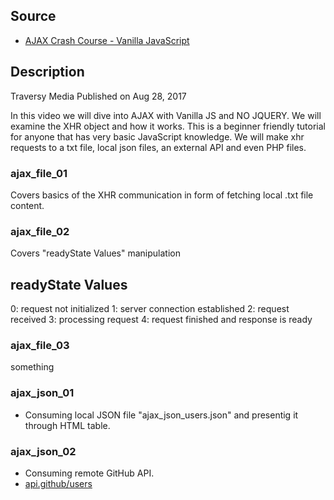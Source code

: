 
## Source

- [AJAX Crash Course - Vanilla JavaScript](https://youtu.be/82hnvUYY6QA)


## Description

Traversy Media
Published on Aug 28, 2017

In this video we will dive into AJAX with Vanilla JS and NO JQUERY. We will examine the XHR object and how it works. This is a beginner friendly tutorial for anyone that  has very basic JavaScript knowledge. We will make xhr requests to a txt file, local json files, an external API and even PHP files.



### ajax_file_01

Covers basics of the XHR communication in form of fetching local .txt file content.


### ajax_file_02

Covers "readyState Values" manipulation

readyState Values
---------------------

0: request not initialized
1: server connection established
2: request received
3: processing request
4: request finished and response is ready

### ajax_file_03

something


### ajax_json_01
- Consuming local JSON file "ajax_json_users.json" and presentig it through HTML table.


### ajax_json_02
- Consuming remote GitHub API.
- [api.github/users](https://api.github.com/users)
